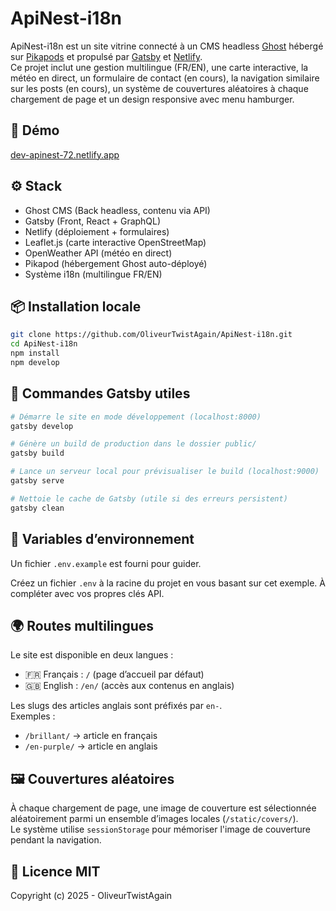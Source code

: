 # ApiNest-i18n

ApiNest-i18n est un site vitrine connecté à un CMS headless [Ghost](https://ghost.org/) hébergé sur [Pikapods](https://www.pikapods.com/) et propulsé par [Gatsby](https://www.gatsbyjs.com/) et [Netlify](https://www.netlify.com/).  
Ce projet inclut une gestion multilingue (FR/EN), une carte interactive, la météo en direct, un formulaire de contact (en cours), la navigation similaire sur les posts (en cours), un système de couvertures aléatoires à chaque chargement de page et un design responsive avec menu hamburger.

## 🚀 Démo

[dev-apinest-72.netlify.app](https://dev-apinest-72.netlify.app)

## ⚙️ Stack

-   Ghost CMS (Back headless, contenu via API)
-   Gatsby (Front, React + GraphQL)
-   Netlify (déploiement + formulaires)
-   Leaflet.js (carte interactive OpenStreetMap)
-   OpenWeather API (météo en direct)
-   Pikapod (hébergement Ghost auto-déployé)
-   Système i18n (multilingue FR/EN)

## 📦 Installation locale

```bash
git clone https://github.com/OliveurTwistAgain/ApiNest-i18n.git
cd ApiNest-i18n
npm install
npm develop
```

## 🔖 Commandes Gatsby utiles

```bash
# Démarre le site en mode développement (localhost:8000)
gatsby develop

# Génère un build de production dans le dossier public/
gatsby build

# Lance un serveur local pour prévisualiser le build (localhost:9000)
gatsby serve

# Nettoie le cache de Gatsby (utile si des erreurs persistent)
gatsby clean
```

## 🔐 Variables d’environnement

Un fichier `.env.example` est fourni pour guider.

Créez un fichier `.env` à la racine du projet en vous basant sur cet exemple. À compléter avec vos propres clés API.

## 🌍 Routes multilingues

Le site est disponible en deux langues :

-   🇫🇷 Français : `/` (page d’accueil par défaut)
-   🇬🇧 English : `/en/` (accès aux contenus en anglais)

Les slugs des articles anglais sont préfixés par `en-`.  
Exemples :

-   `/brillant/` → article en français
-   `/en-purple/` → article en anglais

## 🖼️ Couvertures aléatoires

À chaque chargement de page, une image de couverture est sélectionnée aléatoirement parmi un ensemble d’images locales (`/static/covers/`).  
Le système utilise `sessionStorage` pour mémoriser l'image de couverture pendant la navigation.

## 📄 Licence MIT

Copyright (c) 2025 - OliveurTwistAgain
